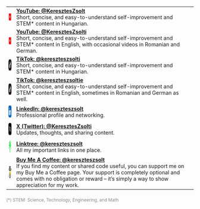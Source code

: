 <!-- Social Links Table (compact, fixed icon size, improved padding and icon centering) -->
<table>
  <tr>
    <td style="padding: 6px; text-align: center; vertical-align: middle;"><img src="icons/youtube-color-icon.png" alt="YouTube Icon" width="32" height="32"></td>
    <td><strong><a href="https://www.youtube.com/@KeresztesZsolt">YouTube: @KeresztesZsolt</a></strong><br>Short, concise, and easy-to-understand self-improvement and STEM* content in Hungarian.</td>
  </tr>
  <tr>
    <td style="padding: 6px; text-align: center; vertical-align: middle;"><img src="icons/youtube-color-icon.png" alt="YouTube Icon" width="32" height="32"></td>
    <td><strong><a href="https://www.youtube.com/@KeresztesZsolti">YouTube: @KeresztesZsolti</a></strong><br>Short, concise, and easy-to-understand self-improvement and STEM* content in English, with occasional videos in Romanian and German.</td>
  </tr>
  <tr>
    <td style="padding: 6px; text-align: center; vertical-align: middle;"><img src="icons/tiktok-square-color-icon.png" alt="TikTok Icon" width="32" height="32"></td>
    <td><strong><a href="https://www.tiktok.com/@kereszteszsolti">TikTok: @kereszteszsolti</a></strong><br>Short, concise, and easy-to-understand self-improvement and STEM* content in Hungarian.</td>
  </tr>
  <tr>
    <td style="padding: 6px; text-align: center; vertical-align: middle;"><img src="icons/tiktok-square-color-icon.png" alt="TikTok Icon" width="32" height="32"></td>
    <td><strong><a href="https://www.tiktok.com/@kereszteszsoltie">TikTok: @kereszteszsoltie</a></strong><br>Short, concise, and easy-to-understand self-improvement and STEM* content in English, sometimes in Romanian and German as well.</td>
  </tr>
  <tr>
    <td style="padding: 6px; text-align: center; vertical-align: middle;"><img src="icons/linkedin-app-icon.png" alt="LinkedIn Icon" width="32" height="32"></td>
    <td><strong><a href="https://www.linkedin.com/in/kereszteszsolt">LinkedIn: @kereszteszsolt</a></strong><br>Professional profile and networking.</td>
  </tr>
  <tr>
    <td style="padding: 6px; text-align: center; vertical-align: middle;"><img src="icons/x-social-media-logo-icon.png" alt="X (Twitter) Icon" width="32" height="32"></td>
    <td><strong><a href="https://x.com/KeresztesZsolti">X (Twitter): @KeresztesZsolti</a></strong><br>Updates, thoughts, and sharing content.</td>
  </tr>
  <tr>
    <td style="padding: 6px; text-align: center; vertical-align: middle;"><img src="icons/linktree-logo-icon.png" alt="Linktree Icon" width="32" height="32"></td>
    <td><strong><a href="https://linktr.ee/kereszteszsolt">Linktree: @kereszteszsolt</a></strong><br>All my important links in one place.</td>
  </tr>
  <tr>
    <td style="padding: 6px; text-align: center; vertical-align: middle;"><img src="icons/buy-me-coffee-icon.png" alt="Buy Me A Coffee Icon" width="32" height="32"></td>
    <td><strong><a href="https://www.buymeacoffee.com/kereszteszsolt">Buy Me A Coffee: @kereszteszsolt</a></strong><br>If you find my content or shared code useful, you can support me on my Buy Me a Coffee page. Your support is completely optional and comes with no obligation or reward – it’s simply a way to show appreciation for my work.</td>
  </tr>
</table>

<sub style="color: #888;">(*) STEM: Science, Technology, Engineering, and Math</sub>
